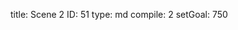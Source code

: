 title:          Scene 2
ID:             51
type:           md
compile:        2
setGoal:        750


